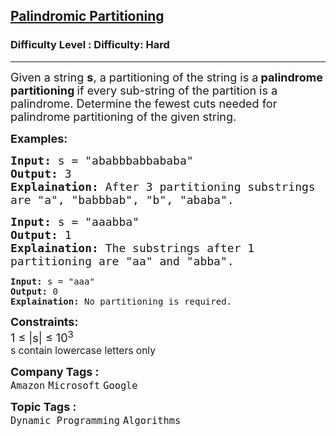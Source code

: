 <h2><a href="https://www.geeksforgeeks.org/problems/palindromic-patitioning4845/1?itm_source=geeksforgeeks&itm_medium=article&itm_campaign=practice_card">Palindromic Partitioning</a></h2><h3>Difficulty Level : Difficulty: Hard</h3><hr><div class="problems_problem_content__Xm_eO"><p><span style="font-size: 18px;">Given a string <strong>s</strong>,&nbsp;a partitioning of the string is a<strong>&nbsp;palindrome partitioning&nbsp;</strong>if every sub-string of the partition is a palindrome.&nbsp;Determine the fewest cuts needed for palindrome partitioning of the given string.</span></p>
<p><strong><span style="font-size: 18px;">Examples:</span></strong></p>
<pre><span style="font-size: 18px;"><strong>Input:</strong> s = "ababbbabbababa"
<strong>Output:</strong> 3
<strong>Explaination:</strong> After 3 partitioning substrings 
are "a", "babbbab", "b", "ababa".</span>
</pre>
<pre><span style="font-size: 18px;"><strong>Input:</strong> s = "aaabba"
<strong>Output:</strong> 1
<strong>Explaination:</strong> The substrings after 1
partitioning are "aa" and "abba".<br></span></pre>
<pre><strong>Input:</strong> s = "aaa"
<strong>Output:</strong> 0
<strong>Explaination:</strong> No partitioning is required.</pre>
<p><span style="font-size: 18px;"><strong>Constraints:</strong><br>1 ≤ |s| ≤ 10<sup>3<br></sup></span><span style="font-size: 14pt;"><sup>s contain lowercase letters only</sup></span></p></div><p><span style=font-size:18px><strong>Company Tags : </strong><br><code>Amazon</code>&nbsp;<code>Microsoft</code>&nbsp;<code>Google</code>&nbsp;<br><p><span style=font-size:18px><strong>Topic Tags : </strong><br><code>Dynamic Programming</code>&nbsp;<code>Algorithms</code>&nbsp;